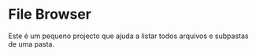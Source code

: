 # File Browser
Este é um pequeno projecto que ajuda a listar todos arquivos e subpastas de uma pasta.
